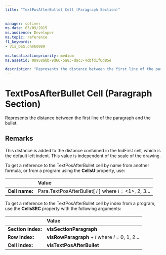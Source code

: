 ```yaml
---
title: "TextPosAfterBullet Cell (Paragraph Section)"
 
 
manager: soliver
ms.date: 03/09/2015
ms.audience: Developer
ms.topic: reference
f1_keywords:
- Vis_DSS.chm60089
 
ms.localizationpriority: medium
ms.assetid: 08958abb-9d66-5a83-dac3-4cbfd1f6d85e

description: "Represents the distance between the first line of the paragraph and the bullet."
---
```


# TextPosAfterBullet Cell (Paragraph Section)

Represents the distance between the first line of the paragraph and the bullet. 
  
## Remarks

This distance is added to the distance contained in the IndFirst cell, which is the default left indent. This value is independent of the scale of the drawing. 
  
To get a reference to the TextPosAfterBullet cell by name from another formula, or from a program using the **CellsU** property, use: 
  
||Value |
|:-----|:-----|
| **Cell name:**  <br/> | Para.TextPosAfterBullet[  *i*  ]            where  *i*  = <1>, 2, 3... |
   
To get a reference to the TextPosAfterBullet cell by index from a program, use the **CellsSRC** property with the following arguments: 
  
||Value |
|:-----|:-----|
| **Section index:**  <br/> |**visSectionParagraph** <br/> |
| **Row index:**  <br/> |**visRowParagraph** +  *i*            where  *i*  = 0, 1, 2... |
| **Cell index:**  <br/> |**visTextPosAfterBullet** <br/> |
   

